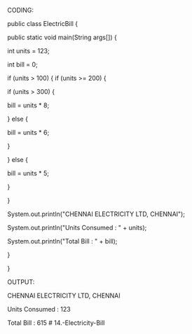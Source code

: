 CODING:

public class ElectricBill {

public static void main(String args[]) {

int units = 123;

int bill = 0;

if (units > 100) {
if (units >= 200) {

if (units > 300) {

bill = units * 8;

} else {

bill = units * 6;

}

} else {

bill = units * 5;

}

}

System.out.println("CHENNAI ELECTRICITY LTD, CHENNAI");

System.out.println("Units Consumed : " + units);

System.out.println("Total Bill : " + bill);

}

}

OUTPUT:

CHENNAI ELECTRICITY LTD, CHENNAI

Units Consumed : 123

Total Bill : 615 # 14.-Electricity-Bill
